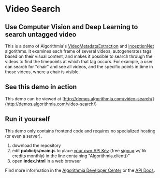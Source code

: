 # Video Search

## Use Computer Vision and Deep Learning to search untagged video

This is a demo of Algorithmia's [VideoMetadataExtraction](https://algorithmia.com/algorithms/media/VideoMetadataExtraction) and [InceptionNet](https://algorithmia.com/algorithms/deeplearning/InceptionNet) algorithms.  It examines each frame of several videos, autogenerates tags based on their visual content, and makes it possible to search through the videos to find the timepoints at which that tag occurs.  For example, a user can search for "chair" and see all videos, and the specific points in time in those videos, where a chair is visible.

## See this demo in action

This demo can be viewed at [http://demos.algorithmia.com/video-search/](http://demos.algorithmia.com/video-search/)

## Run it yourself

This demo only contains frontend code and requires no specialized hosting (or even a server).
1. download the repository
2. edit **public/js/main.js** to place [your own API Key](https://algorithmia.com/user#credentials) (free [signup](https://algorithmia.com/?invite=ghsamples) w/ 5k credits monthly) in the line containing "Algorithmia.client()"
3. open **index.html** in a web browser

Find more information in the [Algorithmia Developer Center](http://developers.algorithmia.com) or the [API Docs](http://docs.algorithmia.com/).
